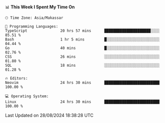 <!--START_SECTION:waka-->
📊 **This Week I Spent My Time On** 

```text
🕑︎ Time Zone: Asia/Makassar

💬 Programming Languages: 
TypeScript               20 hrs 57 mins      █████████████████████░░░░   85.51 % 
Bash                     1 hr 5 mins         █░░░░░░░░░░░░░░░░░░░░░░░░   04.44 % 
Go                       40 mins             █░░░░░░░░░░░░░░░░░░░░░░░░   02.76 % 
CSS                      26 mins             ░░░░░░░░░░░░░░░░░░░░░░░░░   01.80 % 
SQL                      18 mins             ░░░░░░░░░░░░░░░░░░░░░░░░░   01.28 % 

🔥 Editors: 
Neovim                   24 hrs 30 mins      █████████████████████████   100.00 % 

💻 Operating System: 
Linux                    24 hrs 30 mins      █████████████████████████   100.00 % 
```


 Last Updated on 28/08/2024 18:38:28 UTC
<!--END_SECTION:waka-->
